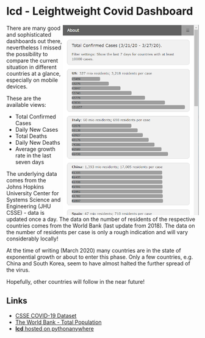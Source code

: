 # **lcd** - Leightweight Covid Dashboard
<img align="right" src="images/lcd_sh01.png?raw=true">
There are many good and sophisticated dashboards out there, nevertheless I missed the possibility to compare the current situation in different countries at a glance, especially on mobile devices.

These are the available views:
- Total Confirmed Cases
- Daily New Cases
- Total Deaths
- Daily New Deaths
- Average growth rate in the last seven days

The underlying data comes from the Johns Hopkins University Center for Systems Science and Engineering (JHU CSSE) - data is updated once a day. The data on the number of residents of the respective countries comes from the World Bank (last update from 2018). The data on the number of residents per case is only a rough indication and will vary considerably locally!

At the time of writing (March 2020) many countries are in the state of exponential growth or about to enter this phase.
Only a few countries, e.g. China and South Korea, seem to have almost halted the further spread of the virus.

Hopefully, other countries will follow in the near future!




## Links
+ [CSSE COVID-19 Dataset](https://github.com/CSSEGISandData/COVID-19/tree/master/csse_covid_19_data)
+ [The World Bank - Total Population](https://data.worldbank.org/indicator/SP.POP.TOTL)
+ [**lcd** hosted on pythonanywhere](https://dodo67.pythonanywhere.com/confirmed) 

